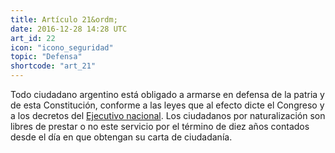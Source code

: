 ```yaml
---
title: Artículo 21&ordm;
date: 2016-12-28 14:28 UTC
art_id: 22
icon: "icono_seguridad"
topic: "Defensa"
shortcode: "art_21"
---
```


Todo ciudadano argentino está obligado a armarse en defensa de la patria y de esta Constitución, conforme a las leyes que al efecto dicte el Congreso y a los decretos del [Ejecutivo nacional](http://es.wikipedia.org/wiki/Poder_Ejecutivo_Nacional_(Argentina)). Los ciudadanos por naturalización son libres de prestar o no este servicio por el término de diez años contados desde el día en que obtengan su carta de ciudadanía.
